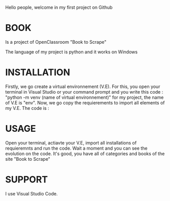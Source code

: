Hello people, welcome in my first project on Github
# BOOK
Is a project of OpenClassroom "Book to Scrape"

The language of my project is python and it works on Windows

# INSTALLATION
Firstly, we go create a virtual environnement (V.E). For this, you open your terminal in Visual Studio or your command prompt and you write this code :
"python -m venv (name of virtual environnement)"
for my project, the name of V.E is "env".
Now, we go copy the requierements to import all elements of my V.E. The code is :

# USAGE
Open your terminal, actiavte your V.E, import all installations of requieremnts and run the code.
Wait a moment and you can see the evolution on the code.
It's good, you have all of categories and books of the site "Book to Scrape"

# SUPPORT
I use Visual Studio Code.

